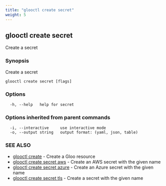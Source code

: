```yaml
---
title: "glooctl create secret"
weight: 5
---
```

## glooctl create secret

Create a secret

### Synopsis

Create a secret

```
glooctl create secret [flags]
```

### Options

```
  -h, --help   help for secret
```

### Options inherited from parent commands

```
  -i, --interactive     use interactive mode
  -o, --output string   output format: (yaml, json, table)
```

### SEE ALSO

* [glooctl create](glooctl_create.md)	 - Create a Gloo resource
* [glooctl create secret aws](glooctl_create_secret_aws.md)	 - Create an AWS secret with the given name
* [glooctl create secret azure](glooctl_create_secret_azure.md)	 - Create an Azure secret with the given name
* [glooctl create secret tls](glooctl_create_secret_tls.md)	 - Create a secret with the given name

